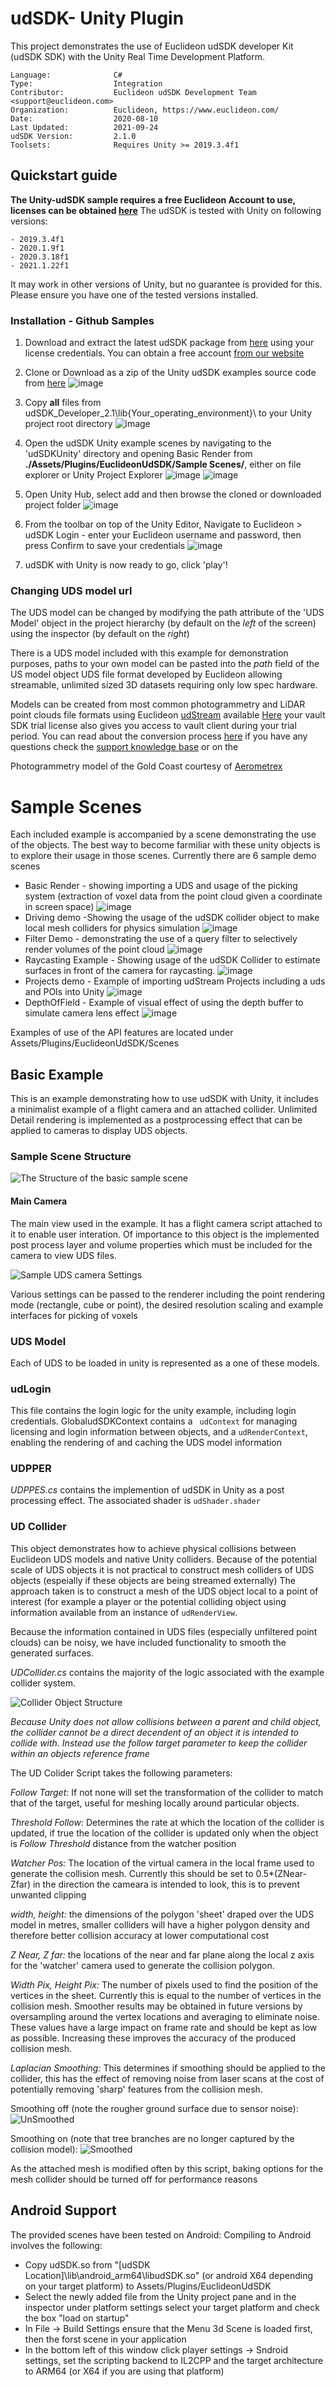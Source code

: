 # udSDK- Unity Plugin

This project demonstrates the use of Euclideon udSDK developer Kit (udSDK SDK) with the Unity Real Time Development Platform. 

```
Language:              C#
Type:                  Integration
Contributor:           Euclideon udSDK Development Team <support@euclideon.com>
Organization:          Euclideon, https://www.euclideon.com/
Date:                  2020-08-10
Last Updated:          2021-09-24
udSDK Version:         2.1.0
Toolsets:              Requires Unity >= 2019.3.4f1
```

## Quickstart guide 

**The Unity-udSDK sample requires a free Euclideon Account to use, licenses can be obtained [here](https://www.euclideon.com/udsdk/)** 
The udSDK is tested with Unity on following versions:
```
- 2019.3.4f1
- 2020.1.9f1
- 2020.3.18f1
- 2021.1.22f1
```
It may work in other versions of Unity, but no guarantee is provided for this. Please ensure you have one of the tested versions installed.

### Installation - Github Samples
1. Download and extract the latest udSDK package from [here](https://udstream.euclideon.com) using your license credentials. You can obtain a free account [from our website](https://www.euclideon.com/free-development-resources/) 

2. Clone or Download as a zip of the Unity udSDK examples source code from [here](https://github.com/Euclideon/udSDKUnity)
![image](https://user-images.githubusercontent.com/28862516/134596491-d18349f4-2a43-4eb5-a136-1d2df42afb9f.png)

3. Copy **all** files from udSDK_Developer_2.1\lib\{Your_operating_environment}\ to your Unity project root directory
![image](https://user-images.githubusercontent.com/28862516/134596551-e5a05e72-56f9-43ab-a99e-392cfdf35932.png)

4. Open the udSDK Unity example scenes by navigating to the 'udSDKUnity' directory and opening Basic Render from **./Assets/Plugins/EuclideonUdSDK/Sample Scenes/**, either on file explorer or Unity Project Explorer
![image](https://user-images.githubusercontent.com/28862516/134596776-8e0bb6ba-7d22-46f8-9b68-8341e73a1aaf.png)
![image](https://user-images.githubusercontent.com/28862516/134596918-c6707bc4-4b1f-4c7c-9768-415810781ddb.png)

5. Open Unity Hub, select add and then browse the cloned or downloaded project folder
![image](https://user-images.githubusercontent.com/28862516/134596861-c6ea1ead-a966-41b1-ac9d-30df9c21ca1a.png)

6. From the toolbar on top of the Unity Editor, Navigate to Euclideon > udSDK Login - enter your Euclideon username and password, then press Confirm to save your credentials
![image](https://user-images.githubusercontent.com/28862516/134603715-dd27cbd4-74c0-4d79-984c-32e9d7e04978.png)

7. udSDK with Unity is now ready to go, click 'play'!

### Changing UDS model url

The UDS model can be changed by modifying the path attribute of the 'UDS Model' object in the project hierarchy (by default on the *left* of the screen) using the inspector (by default on the *right*)

There is a UDS model included with this example for demonstration purposes, paths to your own model can be pasted into the _path_ field of the US model object
UDS file format developed by Euclideon allowing streamable, unlimited sized 3D datasets requiring only low spec hardware. 

Models can be created from most common photogrammetry and LiDAR point clouds file formats using Euclideon [udStream](https://www.euclideon.com/vault/) available [Here](https://www.euclideon.com/udstream-free/) your vault SDK trial license also gives you access to vault client during your trial period.
You can read about the conversion process [here](https://www.euclideon.com/wp-content/uploads/2019/10/2019_10_31-udSDK-Conversion-Guide-v1.2.pdf) if you have any questions check the [support knowledge base](https://desk.euclideon.com) or on the 

Photogrammetry model of the Gold Coast courtesy of [Aerometrex](https://aerometrex.com.au/)

# Sample Scenes
Each included example is accompanied by a scene demonstrating the use of the objects. The best way to become farmiliar with these unity objects is to explore their usage in those scenes.
Currently there are 6 sample demo scenes
- Basic Render - showing importing a UDS and usage of the picking system (extraction of voxel data from the point cloud given a coordinate in screen space)
![image](https://user-images.githubusercontent.com/28862516/134597971-34173e4f-f90a-42a7-96fc-11e01c9e396c.png)
- Driving demo -Showing the usage of the udSDK collider object to make local mesh colliders for physics simulation
![image](https://user-images.githubusercontent.com/28862516/134598026-1de917c0-17c5-4938-b71e-ada5b4a72f43.png)
- Filter Demo - demonstrating the use of a query filter to selectively render volumes of the point cloud
![image](https://user-images.githubusercontent.com/28862516/134598173-339c056e-f665-48ee-83d4-e9fa703c5bd8.png)
- Raycasting Example - Showing usage of the udSDK Collider to estimate surfaces in front of the camera for raycasting.
![image](https://user-images.githubusercontent.com/28862516/134598278-33bb0947-b4e6-4a1f-ad0c-170b29e16808.png)
- Projects demo - Example of importing udStream Projects including a uds and POIs into Unity
![image](https://user-images.githubusercontent.com/28862516/134598379-9ef3b97d-041f-45df-afef-8c6a6be6c45c.png)
- DepthOfField - Example of visual effect of using the depth buffer to simulate camera lens effect
![image](https://user-images.githubusercontent.com/28862516/134598519-45dc447d-78cc-4674-adb0-a10d99c30695.png)

Examples of use of the API features are located under Assets/Plugins/EuclideonUdSDK/Scenes 
## Basic Example

This is an example demonstrating how to use udSDK with Unity, it includes a minimalist example of a flight camera and an attached collider.
Unlimited Detail rendering is implemented as a postprocessing effect that can be applied to cameras to display UDS objects.


### Sample Scene Structure
![The Structure of the basic sample scene](./docs/sampleSceneStructure.png "Structure of the Sample Scene")

#### Main Camera

The main view used in the example. It has a flight camera script attached to it to enable user interation. Of importance to this object is 
the implemented post process layer and volume properties which must be included for the camera to view UDS files. 

![Sample UDS camera Settings](./docs/sampleCameraSettings.png "Sample UDS Camera Settings")

Various settings can be passed to the renderer including the point rendering mode (rectangle, cube or point), the desired resolution scaling and example interfaces for picking of voxels

### UDS Model

Each of UDS to be loaded in unity is represented as a one of these models.

### udLogin

This file contains the login logic for the unity example, including login credentials. GlobaludSDKContext contains a ``` udContext``` for managing licensing 
and login information between objects, and a ```udRenderContext```, enabling the rendering of and caching the UDS model information

### UDPPER 

_UDPPES.cs_ contains the implemention of udSDK in Unity as a post processing effect. The associated shader is ```udShader.shader```

### UD Collider

This object demonstrates how to achieve physical collisions between Euclideon UDS models and native Unity colliders. Because of the potential scale of UDS objects it is not practical to construct mesh colliders of UDS objects (espeially if these objects are being streamed externally)
The approach taken is to construct a mesh of the UDS object local to a point of interest (for example a player or the potential colliding object using information available from an instance of ```udRenderView```. 

Because the information contained in UDS files (especially unfiltered point clouds) can be noisy, we have included functionality to smooth the generated surfaces.

_UDCollider.cs_ contains the majority of the logic associated with the example collider system.
 
![Collider Object Structure](./docs/colliderStructure.png "Collider Object Structure")

_Because Unity does not allow collisions between a parent and child object, the collider cannot be a direct decendent of an object it is intended to collide with. 
Instead use the follow target parameter to keep the collider within an objects reference frame_

The UD Colider Script takes the following parameters:

_Follow Target:_ If not none will set the transformation of the collider to match that of the target, useful for meshing locally around 
particular objects. 

_Threshold Follow:_ Determines the rate at which the location of the collider is updated, if true the location of the collider is updated only when the object is _Follow Threshold_ distance from the watcher position

_Watcher Pos:_ The location of the virtual camera in the local frame used to generate the collision mesh. Currently this should be set to 0.5*(ZNear-Zfar) in the direction the cameara is intended to look, this is to prevent unwanted clipping

_width, height:_ the dimensions of the polygon 'sheet' draped over the UDS model in metres, smaller colliders will have a higher polygon density and therefore better collision accuracy at lower computational cost

_Z Near, Z far:_ the locations of the near and far plane along the local z axis for the 'watcher' camera used to generate the collision polygon. 

_Width Pix, Height Pix:_ The number of pixels used to find the position of the vertices in the sheet. Currently this is equal to the number of vertices in the collision mesh. Smoother results may be obtained in future versions by oversampling around the vertex locations and averaging to eliminate noise.
These values have a large impact on frame rate and should be kept as low as possible. Increasing these improves the accuracy of the produced collision mesh.

_Laplacian Smoothing:_ This determines if smoothing should be applied to the collider, this has the effect of removing noise from laser scans at the cost of potentially removing 'sharp' features from the collision mesh.

Smoothing off (note the rougher ground surface due to sensor noise):
![UnSmoothed](./docs/ColliderUnfiltered.png "Unsmoothed Collision Polygon") 

Smoothing on (note that tree branches are no longer captured by the collision model):
![Smoothed](./docs/ColliderFiltered.png "Smoothed Collision Polygon")

As the attached mesh is modified often by this script, baking options for the mesh collider should be turned off for performance reasons



## Android Support

The provided scenes have been tested on Android:
Compiling to Android involves the following:
- Copy udSDK.so from "[udSDK Location]\lib\android_arm64\libudSDK.so" (or android X64 depending on your target platform) to Assets/Plugins/EuclideonUdSDK
- Select the newly added file from the Unity project pane and in the inspector under platform settings select your target platform and check the box "load on startup"
- In File -> Build Settings ensure that the Menu 3d Scene is loaded first, then the forst scene in your application
- In the bottom left of this window click player settings -> Sndroid settings, set the scripting backend to IL2CPP and the target architecture to ARM64 (or X64 if you are using that platform)


